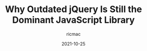 ---
author: ricmac
date: 2021-10-25
hidden: true
publisher: thenewstack
tags:
  - javascript
  - libraries
  - jquery
target_url: https://thenewstack.io/why-outdated-jquery-is-still-the-dominant-javascript-library/
title: Why Outdated jQuery Is Still the Dominant JavaScript Library
---